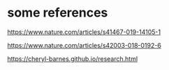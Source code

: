 # some references

https://www.nature.com/articles/s41467-019-14105-1

https://www.nature.com/articles/s42003-018-0192-6

https://cheryl-barnes.github.io/research.html